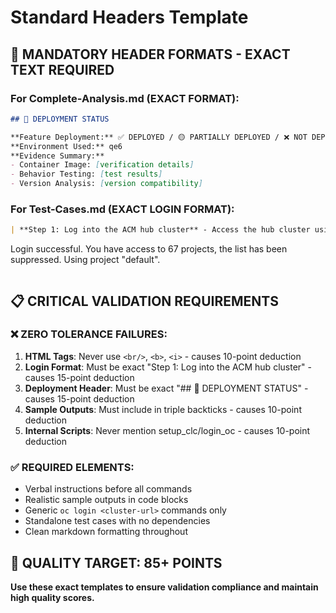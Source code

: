# Standard Headers Template

## 🚨 MANDATORY HEADER FORMATS - EXACT TEXT REQUIRED

### For Complete-Analysis.md (EXACT FORMAT):

```markdown
## 🚨 DEPLOYMENT STATUS

**Feature Deployment:** ✅ DEPLOYED / 🟡 PARTIALLY DEPLOYED / ❌ NOT DEPLOYED / ❓ UNKNOWN
**Environment Used:** qe6
**Evidence Summary:**
- Container Image: [verification details]
- Behavior Testing: [test results]
- Version Analysis: [version compatibility]
```

### For Test-Cases.md (EXACT LOGIN FORMAT):

```markdown
| **Step 1: Log into the ACM hub cluster** - Access the hub cluster using credentials: `oc login https://api.qe6-cluster.dev.com:6443 -u admin -p password --insecure-skip-tls-verify` | Successfully logged in as cluster-admin:
```
Login successful.
You have access to 67 projects, the list has been suppressed.
Using project "default".
``` |
```

## 📋 CRITICAL VALIDATION REQUIREMENTS

### ❌ ZERO TOLERANCE FAILURES:
1. **HTML Tags**: Never use `<br/>`, `<b>`, `<i>` - causes 10-point deduction
2. **Login Format**: Must be exact "Step 1: Log into the ACM hub cluster" - causes 15-point deduction
3. **Deployment Header**: Must be exact "## 🚨 DEPLOYMENT STATUS" - causes 15-point deduction
4. **Sample Outputs**: Must include in triple backticks - causes 10-point deduction
5. **Internal Scripts**: Never mention setup_clc/login_oc - causes 10-point deduction

### ✅ REQUIRED ELEMENTS:
- Verbal instructions before all commands
- Realistic sample outputs in code blocks
- Generic `oc login <cluster-url>` commands only
- Standalone test cases with no dependencies
- Clean markdown formatting throughout

## 🎯 QUALITY TARGET: 85+ POINTS

**Use these exact templates to ensure validation compliance and maintain high quality scores.**